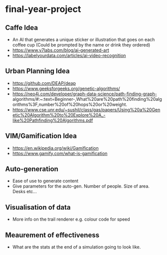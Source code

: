 # final-year-project

## Caffe Idea
- An AI that generates a unique sticker or illustration that goes on each coffee cup (Could be prompted by the name or drink they ordered)
- https://www.v7labs.com/blog/ai-generated-art
- https://labelyourdata.com/articles/ai-video-recognition

## Urban Planning Idea
- https://github.com/DEAP/deap
- https://www.geeksforgeeks.org/genetic-algorithms/
- https://neo4j.com/developer/graph-data-science/path-finding-graph-    algorithms/#:~:text=Beginner-,What%20are%20path%20finding%20algorithms%3F,number%20of%20hops%20or%20weight.
- https://www.cse.unr.edu/~sushil/class/gas/papers/Using%20a%20Genetic%20Algorithm%20to%20Explore%20A_-like%20Pathfinding%20Algorithms.pdf

## VIM/Gamification Idea
- https://en.wikipedia.org/wiki/Gamification
- https://www.gamify.com/what-is-gamification


## Auto-generation
- Ease of use to generate content
- Give parameters for the auto-gen. Number of people. Size of area. Desks etc...

## Visualisation of data
- More info on the trail renderer e.g. colour code for speed

## Meaurement of effectiveness
- What are the stats at the end of a simulation going to look like.

